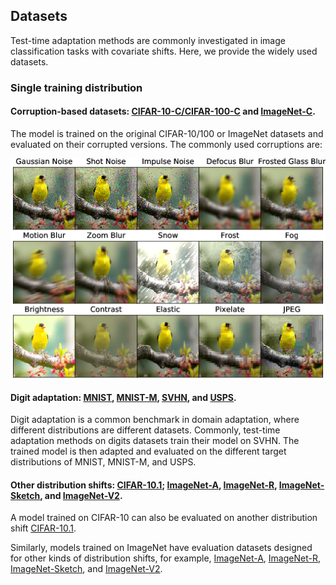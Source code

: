 ## Datasets

Test-time adaptation methods are commonly investigated in image classification tasks with covariate shifts. Here, we provide the widely used datasets.

### Single training distribution

#### Corruption-based datasets: [CIFAR-10-C/CIFAR-100-C](https://www.cs.toronto.edu/~kriz/cifar.html) and [ImageNet-C](https://github.com/hendrycks/robustness?tab=readme-ov-file).

The model is trained on the original CIFAR-10/100 or ImageNet datasets and evaluated on their corrupted versions. The commonly used corruptions are:


<img align="center" src="figures/imagenet-c.png" width="750">

#### Digit adaptation: [MNIST](https://yann.lecun.com/exdb/mnist/), [MNIST-M](https://github.com/zumpchke/keras_mnistm/releases/tag/1.0), [SVHN](http://ufldl.stanford.edu/housenumbers/), and [USPS](https://git-disl.github.io/GTDLBench/datasets/usps_dataset/).

Digit adaptation is a common benchmark in domain adaptation, where different distributions are different datasets. 
Commonly, test-time adaptation methods on digits datasets train their model on SVHN. The trained model is then adapted and evaluated on the different target distributions of MNIST, MNIST-M, and USPS.

#### Other distribution shifts: [CIFAR-10.1](https://github.com/modestyachts/CIFAR-10.1); [ImageNet-A](https://github.com/hendrycks/natural-adv-examples), [ImageNet-R](https://github.com/hendrycks/imagenet-r), [ImageNet-Sketch](https://github.com/HaohanWang/ImageNet-Sketch), and [ImageNet-V2](https://imagenetv2.org/).

A model trained on CIFAR-10 can also be evaluated on another distribution shift [CIFAR-10.1](https://github.com/modestyachts/CIFAR-10.1). 

Similarly, models trained on ImageNet have evaluation datasets designed for other kinds of distribution shifts, for example, [ImageNet-A](https://github.com/hendrycks/natural-adv-examples), [ImageNet-R](https://github.com/hendrycks/imagenet-r), [ImageNet-Sketch](https://github.com/HaohanWang/ImageNet-Sketch), and [ImageNet-V2](https://imagenetv2.org/).






